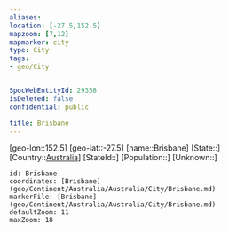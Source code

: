 ```yaml
---
aliases: 
location: [-27.5,152.5]
mapzoom: [7,12] 
mapmarker: city 
type: City
tags:
- geo/City


SpocWebEntityId: 29358
isDeleted: false
confidential: public

title: Brisbane
---
```

[geo-lon::152.5]
[geo-lat::-27.5]
[name::Brisbane]
[State::]
[Country::[Australia](geo/Continent/Australia.md)]
[StateId::]
[Population::]
[Unknown::]


```leaflet
id: Brisbane
coordinates: [Brisbane](geo/Continent/Australia/Australia/City/Brisbane.md)
markerFile: [Brisbane](geo/Continent/Australia/Australia/City/Brisbane.md)
defaultZoom: 11 
maxZoom: 18
```


